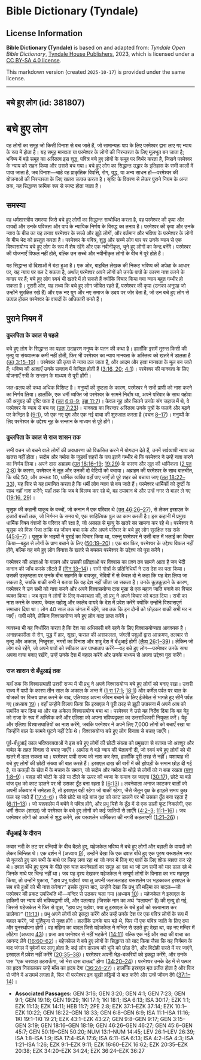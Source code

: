 # Bible Dictionary (Tyndale)

## License Information

**Bible Dictionary (Tyndale)** is based on and adapted from: _Tyndale Open Bible Dictionary_, [Tyndale House Publishers](https://tyndaleopenresources.com/), 2023, which is licensed under a [CC BY-SA 4.0 license](https://creativecommons.org/licenses/by-sa/4.0/legalcode.en).

This markdown version (created `2025-10-17`) is provided under the same license.



--------------------------------

## बचे हुए लोग (id: 381807)

बचे हुए लोग
===========

वह लोगों का समूह जो किसी विनाश से बच जाते हैं, जो सामान्यतः पाप के लिए परमेश्वर द्वारा लाए गए न्याय के रूप में होता है। यह समूह मानवता या परमेश्वर के लोगों की निरन्तरता के लिए मूलभूत बन जाता है; भविष्य में बड़े समूह का अस्तित्व इस शुद्ध, पवित्र बचे हुए लोगों के समूह पर निर्भर करता है, जिसने परमेश्वर के न्याय को सहन किया और उससे बच गया। बचे हुए लोग का सिद्धान्त उद्धार के इतिहास के सभी कालों में पाया जाता है, जब विनाश—चाहे वह प्राकृतिक विपत्ति, रोग, युद्ध, या अन्य साधन हों—परमेश्वर की योजनाओं की निरन्तरता के लिए खतरा उत्पन्न करता है। सृष्टि के विवरण से लेकर पुराने नियम के अन्त तक, यह सिद्धान्त क्रमिक रूप से स्पष्ट होता जाता है।

समस्या
------

वह धर्मशास्त्रीय समस्या जिसे बचे हुए लोगों का सिद्धान्त सम्बोधित करता है, वह परमेश्वर की कृपा और वायदों और उनके पवित्रता और पाप के न्यायिक निर्णय के विरुद्ध का तनाव है। परमेश्वर की कृपा और उनके न्याय के बीच का यह तनाव परमेश्वर के सच्चे और झूठे लोगों, और वर्तमान और भविष्य के परमेश्वर के लोगों के बीच भेद को प्रस्तुत करता है। परमेश्वर के पवित्र, शुद्ध और सच्चे लोग पाप पर उनके न्याय से एक विश्वासयोग्य बचे हुए लोग के रूप में शेष रहेंगे और एक नवीनीकृत, चुने हुए लोगों का केन्द्र बनेंगे। परमेश्वर की योजनाएँ विफल नहीं होते, बल्कि उन सच्चे और नवीनीकृत लोगों के बीच में पूरे होते हैं।

यह सिद्धान्त दो दिशाओं में बंटा हुआ है। एक ओर, बाइबिल लेखक की निकट भविष्य की अपेक्षा के आधार पर, यह न्याय पर बल दे सकता है, अर्थात् परमेश्वर अपने लोगों को उनके पापों के कारण नाश करने के कगार पर हैं; बचे हुए लोग स्वयं भी खतरे में हो सकते हैं क्योंकि विचार किया गया न्याय बहुत गम्भीर हो सकता है। दूसरी ओर, यह तथ्य कि बचे हुए लोग जीवित रहते हैं, परमेश्वर की कृपा (उनका अनुग्रह जो उन्होंने सुरक्षित रखे हैं) और एक नए युग और नए समाज के उदय पर जोर देता है, जो उन बचे हुए लोग से उत्पन्न होकर परमेश्वर के वायदों के अधिकारी बनते हैं।

पुराने नियम में
---------------

### कुलपिता के काल से पहले

बचे हुए लोग के सिद्धान्त का पहला उदाहरण मनुष्य के पतन की कथा है। हालाँकि इसमें तुरन्त किसी की मृत्यु या संख्यात्मक कमी नहीं होती, फिर भी परमेश्वर का न्याय मानवता के अस्तित्व को खतरे में डालता है ([उत् 3:15–19](https://ref.ly/Gen3:15-Gen3:19))। परमेश्वर की कृपा से न्याय टल जाता है, और आदम और हव्वा मानवता के मूल बन जाते हैं; भविष्य की आशाएँ उनके सन्तान में केन्द्रित होती हैं ([3:16, 20](https://ref.ly/Gen3:16,Gen3:20); [4:1](https://ref.ly/Gen4:1))। परमेश्वर की मानवता के लिए योजनाएँ स्त्री के सन्तान के माध्यम से पूरी होंगी।

जल\-प्रलय की कथा अधिक विशिष्ट है। मनुष्यों की दुष्टता के कारण, परमेश्वर ने सभी प्राणी को नाश करने का निर्णय लिया। हालाँकि, एक धर्मी व्यक्ति जो परमेश्वर के सामने निर्दोष था, अपने परिवार के साथ यहोवा की अनुग्रह की दृष्टि पाता है ([उत् 6:8–9](https://ref.ly/Gen6:8-Gen6:9); [इब्रा 11:7](https://ref.ly/Heb11:7))। केवल नूह और जितने उनके संग जहाज में थे, वे परमेश्वर के न्याय से बच गए ([उत् 7:23](https://ref.ly/Gen7:23))। मानवता का निरन्तर अस्तित्व उनके पुत्रों के फलने और बढ़ने पर केन्द्रित है ([9:1](https://ref.ly/Gen9:1)), जो एक नए युग और एक नई वाचा की शुरुआत करता है (वचन [8–17](https://ref.ly/Gen9:8-Gen9:17))। मनुष्यों के लिए परमेश्वर के उद्देश्य नूह के सन्तान के माध्यम से पूरे होंगे।

### कुलपिता के काल से राज शासन तक

सभी वचन जो बचने वाले लोगों की अवधारणा को विकसित करने में योगदान देते हैं, उनमें सर्वव्यापी न्याय का खतरा नहीं होता। सदोम और गमोरा के जुड़वाँ शहरों के पाप इतने गम्भीर थे कि परमेश्वर ने उन्हें नाश करने का निर्णय लिया। अपने दास अब्राहम ([उत् 18:16–19](https://ref.ly/Gen18:16-Gen18:19); [19:29](https://ref.ly/Gen19:29)) के कारण और लूत की धार्मिकता ([2 पत 2:8](https://ref.ly/2Pet2:8)) के कारण, परमेश्वर ने लूत और उनकी दो बेटियों को बचाया। अब्राहम की परमेश्वर के साथ बातचीत, कि यदि 50, और अन्ततः 10, धार्मिक व्यक्ति वहाँ पाए जाएँ तो पूरे शहर को बचाया जाए ([उत् 18:22–33](https://ref.ly/Gen18:22-Gen18:33)), यह फिर से यह प्रमाणित करता है कि धर्मी लोग न्याय से बच जाते हैं। परमेश्वर धार्मिकों को दुष्टों के साथ नहीं नाश करेंगे; यहाँ तक कि जब वे विलम्ब कर रहे थे, वह दयावान थे और उन्हें नगर से बाहर ले गए ([19:16, 29](https://ref.ly/Gen19:16,Gen19:29))।

यूसुफ की कहानी याकूब के बच्चों, जो कनान में एक परिवार थे ([उत् 46:26–27](https://ref.ly/Gen46:26-Gen46:27)), से लेकर इस्राएल के हजारों बच्चों तक, जो निर्गमन के समय थे, एक साहित्यिक पुल का काम करती है। इस कहानी में प्रमुख धार्मिक विषय वंशजों के परिवार की रक्षा है, जो अकाल से मृत्यु के खतरे का सामना कर रहे थे। परमेश्वर ने यूसुफ को मिस्र भेजा ताकि वह जीवन बचा सके और अपने परिवार के बचे हुए लोग सुरक्षित रख सके ([45:6–7](https://ref.ly/Gen45:6-Gen45:7))। यूसुफ के भाइयों ने बुराई का विचार किया था, परन्तु परमेश्वर ने उसी बात में भलाई का विचार किया—बहुत से लोगों के प्राण बचाने के लिए ([50:19–20](https://ref.ly/Gen50:19-Gen50:20))। एक बार फिर, परमेश्वर के उद्देश्य विफल नहीं होंगे, बल्कि यह बचे हुए लोग विनाश के खतरे से बचकर परमेश्वर के उद्देश्य को पूरा करेंगे।

परमेश्वर की आज्ञाओं के पालन और उसकी प्रतिज्ञाओं पर विश्वास का प्रश्न तब सामने आता है जब भेदी कनान की जाँच करके लौटते हैं ([गिन 13–14](https://ref.ly/Num13:1-Num14:45))। सभी गोत्रों के प्रतिनिधियों ने उस देश का पता किया। उसकी उत्कृष्टता पर उनके बीच सहमति के बावजूद, भेदियों में से केवल दो ने कहा कि यह देश लिया जा सकता है, जबकि बाकी सभी ने बताया कि वह देश नहीं जीता जा सकता है। उनके कुड़कुड़ाने के कारण, परमेश्वर ने उन सभी को नाश करने और अपने विश्वासयोग्य दास मूसा से एक महान जाति बनाने का विचार व्यक्त किया। जब मूसा ने लोगों के लिए मध्यस्थता की, तो प्रभु ने अपने विचार को बदल दिया। सभी का नाश करने के बजाय, केवल यहोशू और कालेब वायदे के देश में प्रवेश करेंगे क्योंकि उन्होंने विश्वासपूर्ण समाचार दिया था। लोग 40 साल तक जंगल में रहेंगे, जब तक कि इन दोनों को छोड़कर बाकी सभी मर न जाएँ। पापी मरेंगे, लेकिन विश्वासयोग्य बचे हुए लोग वादा प्राप्त करेंगे।

व्यवस्था भी यह निर्धारित करता है कि देश का अधिकारी बने रहने के लिए विश्वासयोग्यता आवश्यक है। अनाज्ञकारीता से रोग, युद्ध में हार, सूखा, फसल की असफलता, जंगली पशुओं द्वारा आक्रमण, तलवार से मृत्यु और अकाल, निष्ठुरता, नगरों का विनाश और शत्रु देश में बँधुआई होगी ([लैव्य 26:1–39](https://ref.ly/Lev26:1-Lev26:39))। लेकिन जो लोग बचे रहेंगे, जो अपने पापों को स्वीकार कर पश्चाताप करेंगे—वह बचे हुए लोग—परमेश्वर उनके साथ अपना वाचा बनाए रखेंगे, उन्हें उनके देश में बहाल करेंगे और उनके माध्यम से अपना उद्देश्य पूरा करेंगे।

### राज शासन से बँधुआई तक

यहाँ तक कि विश्वासघाती उत्तरी राज्य में भी प्रभु ने अपने विश्वासयोग्य बचे हुए लोगों को बनाए रखा। उत्तरी राज्य में पापों के कारण तीन साल के अकाल के अन्त में ([1 रा 17:1](https://ref.ly/1Kgs17:1); [18:1](https://ref.ly/1Kgs18:1)) और कर्मेल पर्वत पर बाल के योजकों पर विजय प्राप्त करने के बाद, एलिय्याह अपना जीवन बचाने के लिए ईजेबेल से भागते हुए सीनै पर्वत गए (अध्याय [19](https://ref.ly/1Kgs19:1-1Kgs19:21))। वहाँ उन्होंने विलाप किया कि इस्राएल ने पूरी तरह से झूठी उपासना में अपने आप को समर्पित कर दिया था और वह अकेला विश्वासयोग्य बचा था। परमेश्वर ने उसे यह निर्देश दिया कि वह येहू को राजा के रूप में अभिषेक करें और एलिशा को अपना भविष्यद्वक्ता का उत्तराधिकारी नियुक्त करें। येहू और एलिशा विश्वासघातियों का नाश करेंगे, जबकि परमेश्वर ने अपने लिए 7,000 लोगों को बचाएँ रखा था जिन्होंने बाल के सामने घुटने नहीं टेके थे। विश्वासयोग्य बचे हुए लोग विनाश से बचाए जाएँगे।

पूर्व\-बँधुआई काल भविष्यवक्ताओं ने इस बचे हुए लोगों की छोटी संख्या को प्रमुखता से बताया जो अश्शूर और बाबेल के तहत विनाश से बचाए जाएँगें। आमोस ने बड़े न्याय की चेतावनी दी, जो स्वयं बचे हुए लोगों को भी खतरे में डाल सकता था। परमेश्वर पापी राज्य को नाश कर देगा, हालाँकि पूरी तरह से नहीं। यशायाह भी बचे हुए लोगों की छोटी संख्या की बात करते हैं। इस्राएल दाख की बारी में की झोपड़ी के समान छोड़ दी गई है, या ककड़ी के खेत में के मचान के समान, जो सदोम और गमोरा के थोड़े से लोगों को न बचा रखता ([यशा 1:8–9](https://ref.ly/Isa1:8-Isa1:9))। पहाड़ की चोटी के डंडे या टीले के ऊपर की ध्वजा के समान रह जाएगा ([30:17](https://ref.ly/Isa30:17)), छोटे या बड़े बांज वृक्ष को काट डालने पर भी उसका ठूँठ बना रहता है ([6:13](https://ref.ly/Isa6:13))। लवनेवाला अनाज काटकर बालों को अपनी अँकवार में समेटता है, तो इस्राएल वही रहेगा जो बाकी रहेगा, जैसे जैतून वृक्ष के झाड़ते समय कुछ फल रह जाते हैं ([17:4–6](https://ref.ly/Isa17:4-Isa17:6))। जैसे छोटे या बड़े बांज वृक्ष को काट डालने पर भी उसका ठूँठ बना रहता है ([6:11–13](https://ref.ly/Isa6:11-Isa6:13))। जो यरूशलेम में बचेंगे वे पवित्र होंगे, और प्रभु यिशै के ठूँठ में से एक डाली फूट निकलेगी, एक धर्मी सेवक (शाखा) जो परमेश्वर के बचे हुए लोगों को कई जातियों से लाएँगे ([4:2–3](https://ref.ly/Isa4:2-Isa4:3); [11:1–16](https://ref.ly/Isa11:1-Isa11:16))। जब परमेश्वर लोगों को अधर्म से शुद्ध करेंगे, तब यरूशलेम धार्मिकता की नगरी कहलाएगी ([1:21–26](https://ref.ly/Isa1:21-Isa1:26))।

### बँधुआई के दौरान

कबार नदी के तट पर बन्दियों के बीच बैठते हुए, यहेजकेल भविष्य में बचे हुए लोगों और बहाली के वायदों को लेकर चिन्तित थे। एक दर्शन में (अध्याय [9](https://ref.ly/Ezek9:1-Ezek9:11)), उन्होंने देखा कि एक दवात बाँधे हुए एक पुरुष यरूशलेम नगर से गुजरते हुए उन सभी के माथे पर चिन्ह लगा रहा था जो नगर में किए गए पापों के लिए शोक व्यक्त कर रहे थे। दवात बाँधे हुए पुरुष के पीछे एक घात करनेवालों का समूह आ रहा था जो उन सभी को मार डाल रहे थे जिनके माथे पर चिन्ह नहीं था। जब यह दृश्य देखकर यहेजकेल ने सम्पूर्ण लोगों के विनाश का भय महसूस किया, तो उन्होंने पुकारा, "हाय प्रभु यहोवा! क्या तू अपनी जलजलाहट यरूशलेम पर भड़काकर इस्राएल के सब बचे हुओं को भी नाश करेगा?" इसके तुरन्त बाद, उन्होंने देखा कि प्रभु की महिमा का बादल—जो परमेश्वर की प्रकट उपस्थिति थी—मन्दिर से उठकर चला गया (अध्याय [10](https://ref.ly/Ezek10:1-Ezek10:22))। यहेजकेल ने इस्राएल के हाकिमों पर न्याय की भविष्यद्वाणी की, और पलत्याह (जिसके नाम का अर्थ “पलायन” है) की मृत्यु हो गई, जिससे यहेजकेल ने फिर से पूछा, "हाय प्रभु यहोवा, क्या तू इस्राएल के बचे हुओं को सत्यानाश कर डालेगा?” ([11:13](https://ref.ly/Ezek11:13))। प्रभु अपने लोगों को इकट्ठा करेंगे और उन्हें उनके देश पर एक पवित्र लोगों के रूप में बहाल करेंगे, जो मूर्तिपूजा से मुक्त होंगे। हालाँकि उनके पाप बड़े थे, फिर भी एक पवित्र जाति के लिए दया और पुनर्स्थापना होगी। वह महिमा का बादल जिसे यहेजकेल ने मन्दिर से उठते हुए देखा था, वह नए मन्दिर में लौटेगा (अध्याय [43](https://ref.ly/Ezek43:1-Ezek43:27))। प्रजा अब परमेश्वर से नहीं भटकेंगे ([14:11](https://ref.ly/Ezek14:11)) बल्कि एक नई और सदा की वाचा का आनन्द लेंगे ([16:60–62](https://ref.ly/Ezek16:60-Ezek16:62))। यहेजकेल ने बचे हुए लोगों के सिद्धान्त को याद किया जैसा कि यह निर्गमन के बाद जंगल में पूर्वजों पर लागू होता है: कई लोग दासत्व की भूमि को छोड़ देंगे, और विद्रोही रास्ते में मर जाएंगे, इस्राएल में प्रवेश नहीं करेंगे ([20:35–38](https://ref.ly/Ezek20:35-Ezek20:38))। परमेश्वर अपनी भेड़\-बकरियों को इकट्ठा करेंगे, और उनके पास “एक चरवाहा ठहराऊँगा, जो मेरा दास दाऊद” होगा ([34:20–24](https://ref.ly/Ezek34:20-Ezek34:24))। परमेश्वर उनके देह में से पत्थर का हृदय निकालकर उन्हें माँस का हृदय देगा ([36:24–27](https://ref.ly/Ezek36:24-Ezek36:27))। हालाँकि इस्राएल मृत प्रतीत होता है और फिर से जीने में असमर्थ लगता है, फिर भी परमेश्वर इन सूखी हड्डियों से बात करेंगे और उन्हें जीवन देंगे ([37:1–14](https://ref.ly/Ezek37:1-Ezek37:14))।

* **Associated Passages:** GEN 3:16; GEN 3:20; GEN 4:1; GEN 7:23; GEN 9:1; GEN 19:16; GEN 19:29; 1KI 17:1; 1KI 18:1; ISA 6:13; ISA 30:17; EZK 1:1; EZK 11:13; EZK 14:11; HEB 11:7; 2PE 2:8; EZK 37:1–EZK 37:14; EZK 10:1–EZK 10:22; GEN 18:22–GEN 18:33; GEN 6:8–GEN 6:9; ISA 11:1–ISA 11:16; 1KI 19:1–1KI 19:21; EZK 43:1–EZK 43:27; GEN 9:8–GEN 9:17; GEN 3:15–GEN 3:19; GEN 18:16–GEN 18:19; GEN 46:26–GEN 46:27; GEN 45:6–GEN 45:7; GEN 50:19–GEN 50:20; NUM 13:1–NUM 14:45; LEV 26:1–LEV 26:39; ISA 1:8–ISA 1:9; ISA 17:4–ISA 17:6; ISA 6:11–ISA 6:13; ISA 4:2–ISA 4:3; ISA 1:21–ISA 1:26; EZK 9:1–EZK 9:11; EZK 16:60–EZK 16:62; EZK 20:35–EZK 20:38; EZK 34:20–EZK 34:24; EZK 36:24–EZK 36:27

